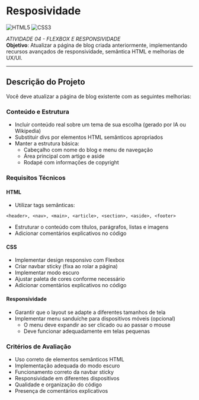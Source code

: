 # Resposividade
![HTML5](https://img.shields.io/badge/html5-%23E34F26.svg?style=for-the-badge&logo=html5&logoColor=white)
![CSS3](https://img.shields.io/badge/css3-%231572B6.svg?style=for-the-badge&logo=css3&logoColor=white)  
  
*ATIVIDADE 04 - FLEXBOX E RESPONSIVIDADE*  
**Objetivo**: Atualizar a página de blog criada anteriormente, implementando recursos avançados de responsividade, semântica HTML e melhorias de UX/UI.

--- 
## Descrição do Projeto 
Você deve atualizar a página de blog existente com as seguintes melhorias:

### Conteúdo e Estrutura
- Incluir conteúdo real sobre um tema de sua escolha (gerado por IA ou Wikipedia)
- Substituir divs por elementos HTML semânticos apropriados
- Manter a estrutura básica:
  - Cabeçalho com nome do blog e menu de navegação
  - Área principal com artigo e aside
  - Rodapé com informações de copyright

### Requisitos Técnicos
#### HTML
- Utilizar tags semânticas:
```
<header>, <nav>, <main>, <article>, <section>, <aside>, <footer>
```
- Estruturar o conteúdo com títulos, parágrafos, listas e imagens
- Adicionar comentários explicativos no código

#### CSS
- Implementar design responsivo com Flexbox
- Criar navbar sticky (fixa ao rolar a página)
- Implementar modo escuro
- Ajustar paleta de cores conforme necessário
- Adicionar comentários explicativos no código

#### Responsividade
- Garantir que o layout se adapte a diferentes tamanhos de tela
- Implementar menu sanduíche para dispositivos móveis (opcional)
  - O menu deve expandir ao ser clicado ou ao passar o mouse
  - Deve funcionar adequadamente em telas pequenas

### Critérios de Avaliação
- Uso correto de elementos semânticos HTML
- Implementação adequada do modo escuro
- Funcionamento correto da navbar sticky
- Responsividade em diferentes dispositivos
- Qualidade e organização do código
- Presença de comentários explicativos

